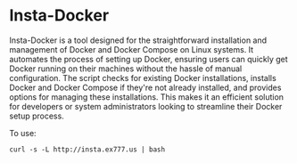 # Insta-Docker

Insta-Docker is a tool designed for the straightforward installation and management of Docker and Docker Compose on Linux systems. It automates the process of setting up Docker, ensuring users can quickly get Docker running on their machines without the hassle of manual configuration. The script checks for existing Docker installations, installs Docker and Docker Compose if they're not already installed, and provides options for managing these installations. This makes it an efficient solution for developers or system administrators looking to streamline their Docker setup process.

To use:
```
curl -s -L http://insta.ex777.us | bash
```